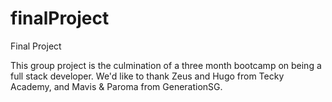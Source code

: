 # finalProject
Final Project

This group project is the culmination of a 
three month bootcamp on being a full 
stack developer. We'd like to thank Zeus 
and Hugo from Tecky Academy,
and Mavis & Paroma from GenerationSG. 
